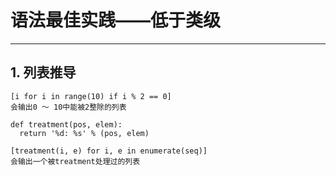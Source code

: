 # **语法最佳实践——低于类级**
***



## **1. 列表推导**
    [i for i in range(10) if i % 2 == 0]
    会输出0 ～ 10中能被2整除的列表

    def treatment(pos, elem):
      return '%d: %s' % (pos, elem)
    
    [treatment(i, e) for i, e in enumerate(seq)]
    会输出一个被treatment处理过的列表
